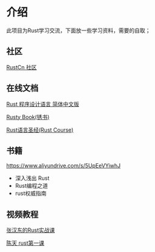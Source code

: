 # 介绍
此项目为Rust学习交流，下面放一些学习资料，需要的自取；

## 社区
[RustCn 社区]( https://hirust.cn)
## 在线文档


[Rust 程序设计语言 简体中文版](https://kaisery.github.io/trpl-zh-cn/title-page.html)

[Rusty Book(锈书)](https://rusty.rs/about.html)


[Rust语言圣经(Rust Course)](https://course.rs/about-book.html)


## 书籍

https://www.aliyundrive.com/s/5UpEeVYiwhJ 
* 深入浅出 Rust
* Rust编程之道
* rust权威指南

## 视频教程
 
[张汉东的Rust实战课](https://www.aliyundrive.com/s/aPZ7Perafyg)

[陈天 rust第一课](https://www.aliyundrive.com/s/Y3HtUWkzphg)
 
